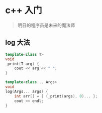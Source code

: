 # c++ 入门
> 明日的程序员是未来的魔法师

## log 大法

```C++
template<class T>
void
_print(T arg) {
    cout << arg << " ";
}

template<class... Args>
void
log(Args... args) {
    int arr[] = { (_print(args), 0)... };
    cout << endl;
}
```




